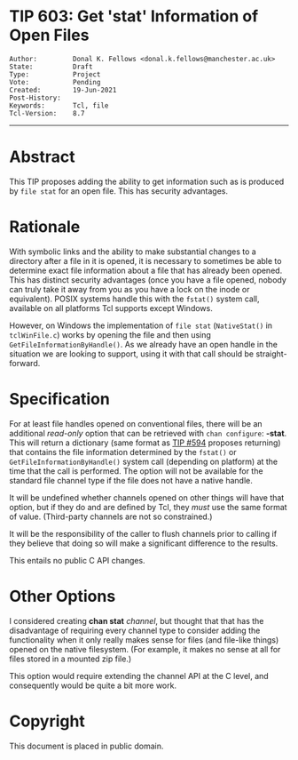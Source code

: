 # TIP 603: Get 'stat' Information of Open Files
	Author:         Donal K. Fellows <donal.k.fellows@manchester.ac.uk>
	State:          Draft
	Type:           Project
	Vote:           Pending
	Created:        19-Jun-2021
	Post-History:
	Keywords:       Tcl, file
	Tcl-Version:    8.7
-----

# Abstract

This TIP proposes adding the ability to get information such as is produced by
`file stat` for an open file. This has security advantages.

# Rationale

With symbolic links and the ability to make substantial changes to a directory
after a file in it is opened, it is necessary to sometimes be able to
determine exact file information about a file that has already been opened.
This has distinct security advantages (once you have a file opened, nobody can
truly take it away from you as you have a lock on the inode or equivalent).
POSIX systems handle this with the `fstat()` system call, available on all
platforms Tcl supports except Windows.

However, on Windows the implementation of `file stat` (`NativeStat()` in
`tclWinFile.c`) works by opening the file and then using
`GetFileInformationByHandle()`. As we already have an open handle in the
situation we are looking to support, using it with that call should be
straight-forward.

# Specification

For at least file handles opened on conventional files, there will be an
additional _read-only_ option that can be retrieved with
`chan configure`: **-stat**. This will return a dictionary (same format as
[TIP #594](594.md) proposes returning) that contains the file information
determined by the `fstat()` or `GetFileInformationByHandle()` system call
(depending on platform) at the time that the call is performed. The option
will not be available for the standard file channel type if the file does not
have a native handle.

It will be undefined whether channels opened on other things will have that
option, but if they do and are defined by Tcl, they _must_ use the same format
of value. (Third-party channels are not so constrained.)

It will be the responsibility of the caller to flush channels prior to calling
if they believe that doing so will make a significant difference to the
results.

This entails no public C API changes.

# Other Options

I considered creating **chan stat** _channel_, but thought that that has the
disadvantage of requiring every channel type to consider adding the
functionality when it only really makes sense for files (and file-like things)
opened on the native filesystem. (For example, it makes no sense at all for
files stored in a mounted zip file.)

This option would require extending the channel API at the C level, and
consequently would be quite a bit more work.

# Copyright

This document is placed in public domain.
